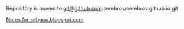 Repository is moved to git@github.com:serebrov/serebrov.github.io.git

[Notes for sebgoo.blogspot.com](http://sebgoo.blogspot.com)
